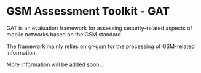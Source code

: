 # GSM Assessment Toolkit - GAT

GAT is an evaluation framework for assessing security-related aspects of mobile networks based on the GSM standard.

The framework mainly relies on [gr-gsm](https://github.com/ptrkrysik/gr-gsm) for the processing of GSM-related information.

More information will be added soon...
